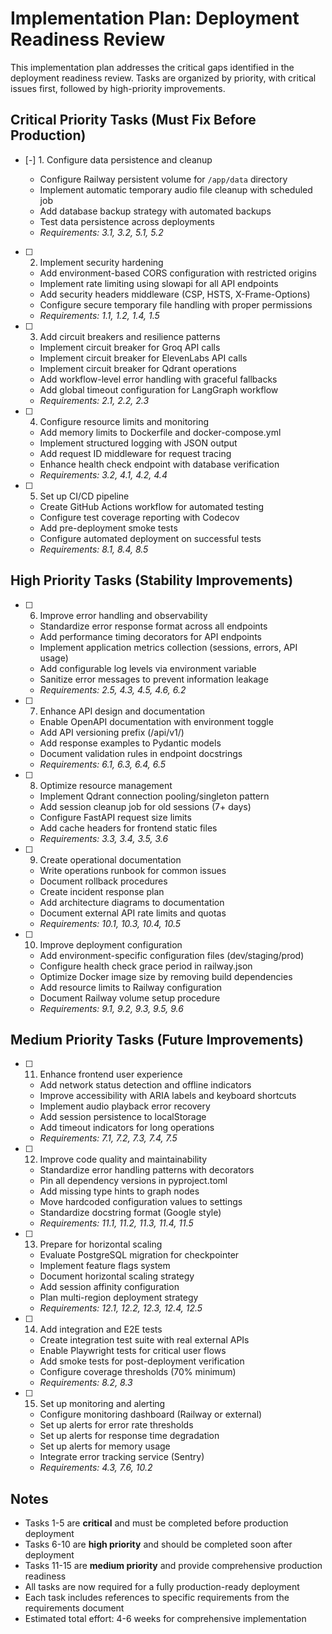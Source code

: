# Implementation Plan: Deployment Readiness Review

This implementation plan addresses the critical gaps identified in the deployment readiness review. Tasks are organized by priority, with critical issues first, followed by high-priority improvements.

## Critical Priority Tasks (Must Fix Before Production)

- [-] 1. Configure data persistence and cleanup



  - Configure Railway persistent volume for `/app/data` directory
  - Implement automatic temporary audio file cleanup with scheduled job
  - Add database backup strategy with automated backups
  - Test data persistence across deployments
  - _Requirements: 3.1, 3.2, 5.1, 5.2_

- [ ] 2. Implement security hardening
  - Add environment-based CORS configuration with restricted origins
  - Implement rate limiting using slowapi for all API endpoints
  - Add security headers middleware (CSP, HSTS, X-Frame-Options)
  - Configure secure temporary file handling with proper permissions
  - _Requirements: 1.1, 1.2, 1.4, 1.5_

- [ ] 3. Add circuit breakers and resilience patterns
  - Implement circuit breaker for Groq API calls
  - Implement circuit breaker for ElevenLabs API calls
  - Implement circuit breaker for Qdrant operations
  - Add workflow-level error handling with graceful fallbacks
  - Add global timeout configuration for LangGraph workflow
  - _Requirements: 2.1, 2.2, 2.3_

- [ ] 4. Configure resource limits and monitoring
  - Add memory limits to Dockerfile and docker-compose.yml
  - Implement structured logging with JSON output
  - Add request ID middleware for request tracing
  - Enhance health check endpoint with database verification
  - _Requirements: 3.2, 4.1, 4.2, 4.4_

- [ ] 5. Set up CI/CD pipeline
  - Create GitHub Actions workflow for automated testing
  - Configure test coverage reporting with Codecov
  - Add pre-deployment smoke tests
  - Configure automated deployment on successful tests
  - _Requirements: 8.1, 8.4, 8.5_

## High Priority Tasks (Stability Improvements)

- [ ] 6. Improve error handling and observability
  - Standardize error response format across all endpoints
  - Add performance timing decorators for API endpoints
  - Implement application metrics collection (sessions, errors, API usage)
  - Add configurable log levels via environment variable
  - Sanitize error messages to prevent information leakage
  - _Requirements: 2.5, 4.3, 4.5, 4.6, 6.2_

- [ ] 7. Enhance API design and documentation
  - Enable OpenAPI documentation with environment toggle
  - Add API versioning prefix (/api/v1/)
  - Add response examples to Pydantic models
  - Document validation rules in endpoint docstrings
  - _Requirements: 6.1, 6.3, 6.4, 6.5_

- [ ] 8. Optimize resource management
  - Implement Qdrant connection pooling/singleton pattern
  - Add session cleanup job for old sessions (7+ days)
  - Configure FastAPI request size limits
  - Add cache headers for frontend static files
  - _Requirements: 3.3, 3.4, 3.5, 3.6_

- [ ] 9. Create operational documentation
  - Write operations runbook for common issues
  - Document rollback procedures
  - Create incident response plan
  - Add architecture diagrams to documentation
  - Document external API rate limits and quotas
  - _Requirements: 10.1, 10.3, 10.4, 10.5_

- [ ] 10. Improve deployment configuration
  - Add environment-specific configuration files (dev/staging/prod)
  - Configure health check grace period in railway.json
  - Optimize Docker image size by removing build dependencies
  - Add resource limits to Railway configuration
  - Document Railway volume setup procedure
  - _Requirements: 9.1, 9.2, 9.3, 9.5, 9.6_

## Medium Priority Tasks (Future Improvements)

- [ ] 11. Enhance frontend user experience
  - Add network status detection and offline indicators
  - Improve accessibility with ARIA labels and keyboard shortcuts
  - Implement audio playback error recovery
  - Add session persistence to localStorage
  - Add timeout indicators for long operations
  - _Requirements: 7.1, 7.2, 7.3, 7.4, 7.5_

- [ ] 12. Improve code quality and maintainability
  - Standardize error handling patterns with decorators
  - Pin all dependency versions in pyproject.toml
  - Add missing type hints to graph nodes
  - Move hardcoded configuration values to settings
  - Standardize docstring format (Google style)
  - _Requirements: 11.1, 11.2, 11.3, 11.4, 11.5_

- [ ] 13. Prepare for horizontal scaling
  - Evaluate PostgreSQL migration for checkpointer
  - Implement feature flags system
  - Document horizontal scaling strategy
  - Add session affinity configuration
  - Plan multi-region deployment strategy
  - _Requirements: 12.1, 12.2, 12.3, 12.4, 12.5_

- [ ] 14. Add integration and E2E tests
  - Create integration test suite with real external APIs
  - Enable Playwright tests for critical user flows
  - Add smoke tests for post-deployment verification
  - Configure coverage thresholds (70% minimum)
  - _Requirements: 8.2, 8.3_

- [ ] 15. Set up monitoring and alerting
  - Configure monitoring dashboard (Railway or external)
  - Set up alerts for error rate thresholds
  - Set up alerts for response time degradation
  - Set up alerts for memory usage
  - Integrate error tracking service (Sentry)
  - _Requirements: 4.3, 7.6, 10.2_

## Notes

- Tasks 1-5 are **critical** and must be completed before production deployment
- Tasks 6-10 are **high priority** and should be completed soon after deployment
- Tasks 11-15 are **medium priority** and provide comprehensive production readiness
- All tasks are now required for a fully production-ready deployment
- Each task includes references to specific requirements from the requirements document
- Estimated total effort: 4-6 weeks for comprehensive implementation

